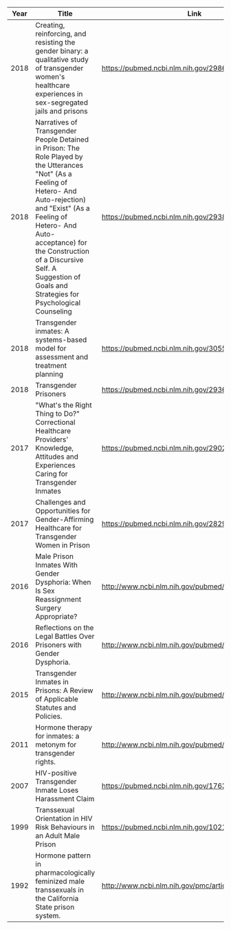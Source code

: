 | Year | Title                                                                                                                                                                                                                                                                                                            | Link                                                 |
|------|------------------------------------------------------------------------------------------------------------------------------------------------------------------------------------------------------------------------------------------------------------------------------------------------------------------|------------------------------------------------------|
| 2018 | Creating, reinforcing, and resisting the gender binary: a qualitative study of transgender women's healthcare experiences in sex-segregated jails and prisons                                                                                                                                                    | https://pubmed.ncbi.nlm.nih.gov/29869582/            |
| 2018 | Narratives of Transgender People Detained in Prison: The Role Played by the Utterances "Not" (As a Feeling of Hetero- And Auto-rejection) and "Exist" (As a Feeling of Hetero- And Auto-acceptance) for the Construction of a Discursive Self. A Suggestion of Goals and Strategies for Psychological Counseling | https://pubmed.ncbi.nlm.nih.gov/29387034/            |
| 2018 | Transgender inmates: A systems-based model for assessment and treatment planning                                                                                                                                                                                                                                 | https://pubmed.ncbi.nlm.nih.gov/30550315/            |
| 2018 | Transgender Prisoners                                                                                                                                                                                                                                                                                            | https://pubmed.ncbi.nlm.nih.gov/29368567/            |
| 2017 | "What's the Right Thing to Do?" Correctional Healthcare Providers' Knowledge, Attitudes and Experiences Caring for Transgender Inmates                                                                                                                                                                           | https://pubmed.ncbi.nlm.nih.gov/29028559/            |
| 2017 | Challenges and Opportunities for Gender-Affirming Healthcare for Transgender Women in Prison                                                                                                                                                                                                                     | https://pubmed.ncbi.nlm.nih.gov/28299969/            |
| 2016 | Male Prison Inmates With Gender Dysphoria: When Is Sex Reassignment Surgery Appropriate?                                                                                                                                                                                                                         | http://www.ncbi.nlm.nih.gov/pubmed/26979819          |
| 2016 | Reflections on the Legal Battles Over Prisoners with Gender Dysphoria.                                                                                                                                                                                                                                           | http://www.ncbi.nlm.nih.gov/pubmed/27236180          |
| 2015 | Transgender Inmates in Prisons: A Review of Applicable Statutes and Policies.                                                                                                                                                                                                                                    | http://www.ncbi.nlm.nih.gov/pubmed/26370599          |
| 2011 | Hormone therapy for inmates: a metonym for transgender rights.                                                                                                                                                                                                                                                   | http://www.ncbi.nlm.nih.gov/pubmed/25330561          |
| 2007 | HIV-positive Transgender Inmate Loses Harassment Claim                                                                                                                                                                                                                                                           | https://pubmed.ncbi.nlm.nih.gov/17632844/            |
| 1999 | Transsexual Orientation in HIV Risk Behaviours in an Adult Male Prison                                                                                                                                                                                                                                           | https://pubmed.ncbi.nlm.nih.gov/10215126/            |
| 1992 | Hormone pattern in pharmacologically feminized male transsexuals in the California State prison system.                                                                                                                                                                                                          | http://www.ncbi.nlm.nih.gov/pmc/articles/PMC2571763/ |
